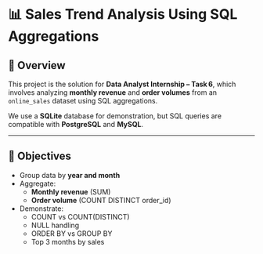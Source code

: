 # 📊 Sales Trend Analysis Using SQL Aggregations

## 📝 Overview
This project is the solution for **Data Analyst Internship – Task 6**, which involves analyzing **monthly revenue** and **order volumes** from an `online_sales` dataset using SQL aggregations.

We use a **SQLite** database for demonstration, but SQL queries are compatible with **PostgreSQL** and **MySQL**.

---

## 🎯 Objectives
- Group data by **year and month**
- Aggregate:
  - **Monthly revenue** (SUM)
  - **Order volume** (COUNT DISTINCT order_id)
- Demonstrate:
  - COUNT vs COUNT(DISTINCT)
  - NULL handling
  - ORDER BY vs GROUP BY
  - Top 3 months by sales


